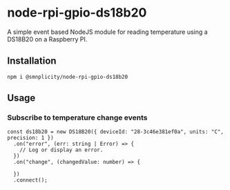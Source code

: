 # node-rpi-gpio-ds18b20
A simple event based NodeJS module for reading temperature using a DS18B20 on a Raspberry PI.

## Installation
```
npm i @smnplicity/node-rpi-gpio-ds18b20
```

## Usage
### Subscribe to temperature change events
```
const ds18b20 = new DS18B20({ deviceId: "28-3c46e381ef0a", units: "C", precision: 1 })
  .on("error", (err: string | Error) => {
    // Log or display an error.
  })
  .on("change", (changedValue: number) => {
    
  })
  .connect();
```
